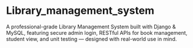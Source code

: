 # Library_management_system
A professional-grade Library Management System built with Django &amp; MySQL, featuring secure admin login, RESTful APIs for book management, student view, and unit testing — designed with real-world use in mind.
